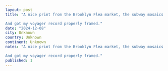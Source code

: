```yaml
---
layout: post
title: "A nice print from the Brooklyn Flea market, the subway mosaics are a personal fav.

And got my voyager record properly framed."
date: "2024-12-08"
city: Unknown
country: Unknown
continent: Unknown
notes: "A nice print from the Brooklyn Flea market, the subway mosaics are a personal fav.

And got my voyager record properly framed."
published: 1
---
```

